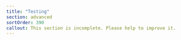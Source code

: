 ```yaml
---
title: "Testing"
section: advanced
sortOrder: 390
callout: This section is incomplete. Please help to improve it.
---
```

